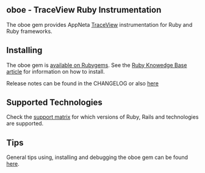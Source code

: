 ## oboe - TraceView Ruby Instrumentation

The oboe gem provides AppNeta [TraceView](http://www.appneta.com/application-performance-management/) instrumentation for Ruby and Ruby frameworks.

## Installing

The oboe gem is [available on Rubygems](https://rubygems.org/gems/oboe). See the [Ruby Knowedge Base article](http://support.tv.appneta.com/kb/ruby/instrumenting-ruby-apps)
for information on how to install. 

Release notes can be found in the CHANGELOG or also [here](http://support.tv.appneta.com/kb/ruby/ruby-instrumentation-release-notes)

## Supported Technologies

Check the [support matrix](https://github.com/tracelytics/oboe-ruby/wiki/Support-Matrix) for which versions of Ruby, Rails and technologies are supported.

## Tips

General tips using, installing and debugging the oboe gem can be found [here](https://github.com/tracelytics/oboe-ruby/wiki/Ruby-Oboe-Tips).

